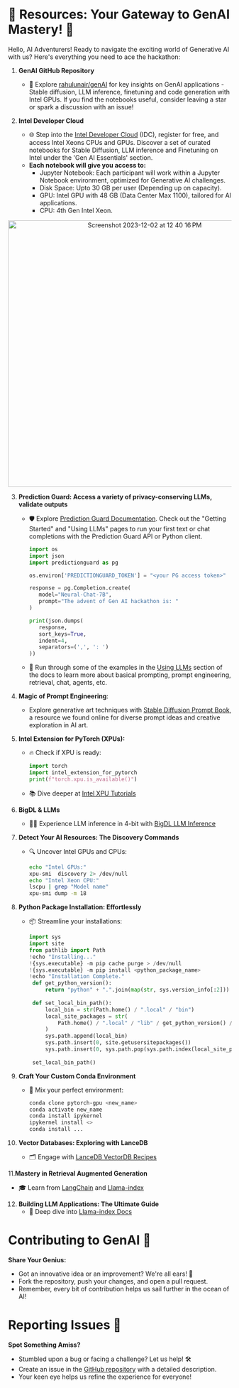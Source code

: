 # 🚀 Resources: Your Gateway to GenAI Mastery! 🌟

Hello, AI Adventurers! Ready to navigate the exciting world of Generative AI with us? Here's everything you need to ace the hackathon:

1. **GenAI GitHub Repository**
   - 🧭 Explore [rahulunair/genAI](https://github.com/rahulunair/genAI) for key insights on GenAI applications - Stable diffusion, LLM inference, finetuning and code generation with Intel GPUs. If you find the notebooks useful, consider leaving a star or spark a discussion with an issue!

2. **Intel Developer Cloud**
   
   - 🌐 Step into the [Intel Developer Cloud](https://cloud.intel.com) (IDC), register for free, and access Intel Xeons CPUs and GPUs. Discover a set of curated notebooks for Stable Diffusion, LLM inference and Finetuning on Intel under the 'Gen AI Essentials' section.
   - **Each notebook will give you access to:** 
      - Jupyter Notebook: Each participant will work within a Jupyter Notebook environment, optimized for Generative AI challenges. 
      - Disk Space: Upto 30 GB per user (Depending up on capacity). 
      - GPU: Intel GPU with 48 GB (Data Center Max 1100), tailored for AI applications. 
      - CPU: 4th Gen Intel Xeon. 

<div align=center>
<img width="600" alt="Screenshot 2023-12-02 at 12 40 16 PM" src="https://github.com/adventofgenai/resources/assets/786476/50f0cf09-1d2c-489c-a3d3-0fdb23214062"/>
</div>

3. **Prediction Guard: Access a variety of privacy-conserving LLMs, validate outputs**
   - 🛡️ Explore [Prediction Guard Documentation](https://docs.predictionguard.com). Check out the "Getting Started" and "Using LLMs" pages to run your first text or chat completions with the Prediction Guard API or Python client.
   
      ```python
      import os
      import json
      import predictionguard as pg
   
      os.environ['PREDICTIONGUARD_TOKEN'] = "<your PG access token>"
   
      response = pg.Completion.create(
         model="Neural-Chat-7B",
         prompt="The advent of Gen AI hackathon is: "
      )
   
      print(json.dumps(
         response,
         sort_keys=True,
         indent=4,
         separators=(',', ': ')
      ))
      ```

   - 💪 Run through some of the examples in the [Using LLMs](https://docs.predictionguard.com/usingllms) section of the docs to learn more about basical prompting, prompt engineering, retrieval, chat, agents, etc.

4. **Magic of Prompt Engineering**:
   - Explore generative art techniques with [Stable Diffusion Prompt Book](https://openart.ai/promptbook), a resource we found online for diverse prompt ideas and creative exploration in AI art.

5. **Intel Extension for PyTorch (XPUs):**
   - 🔥 Check if XPU is ready:
     ```python
     import torch
     import intel_extension_for_pytorch
     print(f"torch.xpu.is_available()")
     ```
   - 📚 Dive deeper at [Intel XPU Tutorials](https://intel.github.io/intel-extension-for-pytorch/xpu/latest/tutorials/examples.html)

6. **BigDL & LLMs**
   - 🧙‍♂️ Experience LLM inference in 4-bit with [BigDL LLM Inference](https://github.com/intel-analytics/BigDL/blob/main/python/llm/example/GPU/HF-Transformers-AutoModels/Model/llama2/generate.py#L58)

7. **Detect Your AI Resources: The Discovery Commands**
   - 🔍 Uncover Intel GPUs and CPUs:
     ```bash
     echo "Intel GPUs:"
     xpu-smi  discovery 2> /dev/null
     echo "Intel Xeon CPU:"
     lscpu | grep "Model name"
     xpu-smi dump -m 18
     ```

8. **Python Package Installation: Effortlessly**
   - 📦 Streamline your installations:
     ```python
     import sys
     import site
     from pathlib import Path
     !echo "Installing..."
     !{sys.executable} -m pip cache purge > /dev/null
     !{sys.executable} -m pip install <python_package_name>
     !echo "Installation Complete."
      def get_python_version():
          return "python" + ".".join(map(str, sys.version_info[:2]))
      
      def set_local_bin_path():
          local_bin = str(Path.home() / ".local" / "bin") 
          local_site_packages = str(
              Path.home() / ".local" / "lib" / get_python_version() / "site-packages"
          )
          sys.path.append(local_bin)
          sys.path.insert(0, site.getusersitepackages())
          sys.path.insert(0, sys.path.pop(sys.path.index(local_site_packages)))
      
      set_local_bin_path()
     ```
   
9. **Craft Your Custom Conda Environment**
   - 🧪 Mix your perfect environment:
     ```bash
     conda clone pytorch-gpu <new_name>
     conda activate new_name
     conda install ipykernel
     ipykernel install <>
     conda install ...
     ```
     
10. **Vector Databases: Exploring with LanceDB**
    - 🗂️ Engage with [LanceDB VectorDB Recipes](https://github.com/lancedb/vectordb-recipes/blob/main/examples/multimodal_search/main.ipynb)

11.**Mastery in Retrieval Augmented Generation**
   - 🎓 Learn from [LangChain](https://python.langchain.com/docs/use_cases/question_answering/) and [Llama-index](https://docs.llamaindex.ai/en/stable/getting_started/concepts.html)
 
12. **Building LLM Applications: The Ultimate Guide**
    - 📘 Deep dive into [Llama-index Docs](https://docs.llamaindex.ai/en/stable/understanding/understanding.html)

# Contributing to GenAI 🤝

**Share Your Genius:**
- Got an innovative idea or an improvement? We're all ears! 🌟
- Fork the repository, push your changes, and open a pull request.
- Remember, every bit of contribution helps us sail further in the ocean of AI!

# Reporting Issues 🐛

**Spot Something Amiss?**
- Stumbled upon a bug or facing a challenge? Let us help! 🛠️
- Create an issue in the [GitHub repository](https://github.com/adventofgenai/genAI/issues) with a detailed description.
- Your keen eye helps us refine the experience for everyone!


